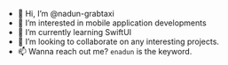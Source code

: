 - 👋 Hi, I’m @nadun-grabtaxi
- 👀 I’m interested in mobile application developments
- 🌱 I’m currently learning SwiftUI
- 💞️ I’m looking to collaborate on any interesting projects.
- 📫 Wanna reach out me? `enadun` is the keyword.

<!---
nadun-grabtaxi/nadun-grabtaxi is a ✨ special ✨ repository because its `README.md` (this file) appears on your GitHub profile.
You can click the Preview link to take a look at your changes.
--->
